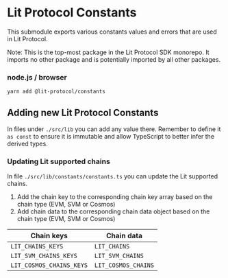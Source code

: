 # Lit Protocol Constants

This submodule exports various constants values and errors that are used in Lit Protocol.

Note: This is the top-most package in the Lit Protocol SDK monorepo. It imports no other package and is potentially imported by all other packages.

### node.js / browser

```
yarn add @lit-protocol/constants
```

## Adding new Lit Protocol Constants

In files under `./src/lib` you can add any value there. Remember to define it `as const` to ensure it is immutable and allow TypeScript to better infer the derived types.

### Updating Lit supported chains

In file `./src/lib/constants/constants.ts` you can update the Lit supported chains.

1. Add the chain key to the corresponding chain key array based on the chain type (EVM, SVM or Cosmos)
2. Add chain data to the corresponding chain data object based on the chain type (EVM, SVM or Cosmos)

| Chain keys               | Chain data          |
| ------------------------ | ------------------- |
| `LIT_CHAINS_KEYS`        | `LIT_CHAINS`        |
| `LIT_SVM_CHAINS_KEYS`    | `LIT_SVM_CHAINS`    |
| `LIT_COSMOS_CHAINS_KEYS` | `LIT_COSMOS_CHAINS` |

